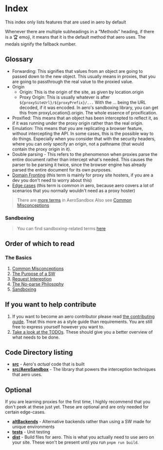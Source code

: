 # Index

This index only lists features that are used in aero by default

Whenever there are multiple subheadings in a "Methods" heading, if there is a 🏆 emoji, it means that it is the default method that aero uses. The medals signify the fallback number.

## Glossary

- Forwarding: This signifies that values from an object are going to passed down to the new object. This usually means in proxies, that you are going to passthrough the real value to the proxied value.
- Origin
  - Origin: This is the origin of the site, as given by location.origin
  - Proxy Origin: This is usually whatever is after `${proxySiteUrl}/${proxyPrefix}/...` With the ... being the URL decoded, if it was encoded. In aero's sandboxing library, you can get this from proxyLocation().origin. The whole essence of proxification.
- Proxified: This means that an object has been intercepted to reflect it, as if it was running under the proxy origin rather than the real origin.
- Emulation: This means that you are replicating a browser feature, without intercepting the API. In some cases, this is the possible way to do things. Especially when you consider that with the security headers, where you can only specify an origin, not a pathname (that would contain the proxy origin in it).
- Double parsing - This refers to the phenomenon when proxies parse the entire document rather than intercept what's needed. This causes the parser to be parsing it twice, since the browser engine has already parsed the entire document for its own purposes.
- [Domain Fronting](./Domain%20Fronting.md#DomainFronting) (this term is mainly for proxy site hosters, if you are a dev you don't need to worry about this)
- [Edge cases](https://en.wikipedia.org/wiki/Edge_case) (this term is common in aero, because aero covers a lot of scenarios that you normally wouldn't need as a proxy hoster)

> There are [more terms](../../src/AeroSandbox/docs/Index.md#glossary) in AeroSandbox
> Also see [Common Misconceptions](./Common%20Misconceptions.md)

### Sandboxing

> You can find sandboxing-related terms [here](../../src/AeroSandbox/docs/Index.md#glossary)

## Order of which to read

### The Basics

1. [Common Misconceptions](./Common%20Misconceptions.md)
2. [The Purpose of a SW](./The%20Purpose%20of%20a%20SW.md)
3. [Request Intereption](./Request%20Interception.md)
4. [The No-parse Philosophy](./The%20No-parse%20Philosophy.md)
5. [Sandboxing](../../src/AeroSandbox/Index.md)

## If you want to help contribute

1. If you want to become an aero contributor please read [the contributing guide](./docs/CONTRIBUTING.md). Treat this more as a style guide than requirements. You are still free to express yourself however you want to.
2. [Take a look at the TODOs](TODO.md). These should give you a better overview of what needs to be done.

## Code Directory listing

- **[src](./src)** - Aero's _actual_ code that is built
- **[src/AeroSandbox](../../src/AeroSandbox/)** - The library that powers the interception techniques that aero uses.

## Optional

If you are learning proxies for the first time, I highly recommend that you don't peek at these just yet. These are optional and are only needed for certain edge-cases.

- **[altBackends](../../src/altBackends)** - Alternative backends rather than using a SW made for unique environments
- **[tests](../../tests/)** - Unit testing
- **[dist](../../dist)** - Build files for aero. This is what you actually need to use aero on your site. These won't be present until you run `pnpm run build`.
